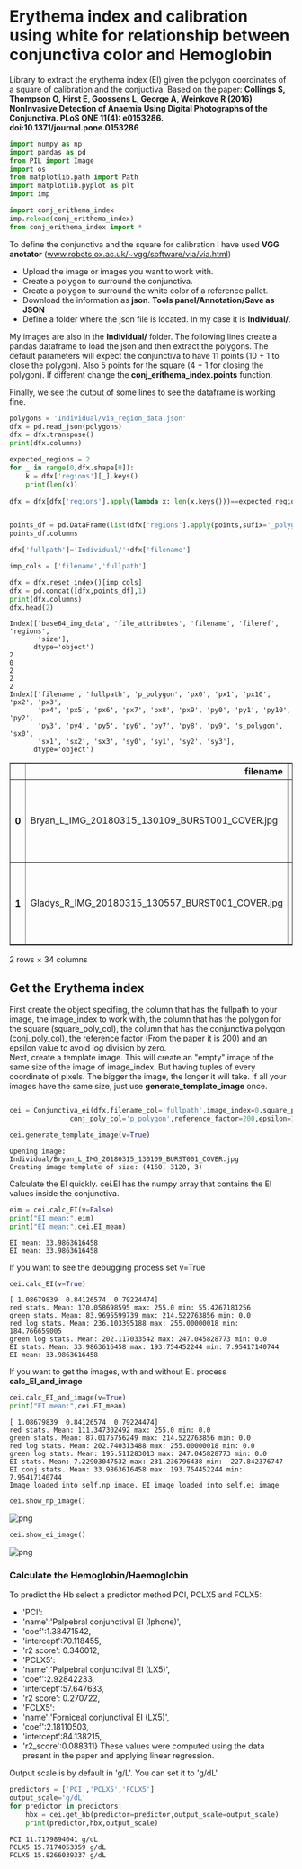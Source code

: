 
# Erythema index and calibration using white for relationship between conjunctiva color and Hemoglobin

Library to extract the erythema index (EI) given the polygon coordinates of a square of calibration and the conjuctiva. Based on the paper: **Collings S, Thompson O, Hirst E, Goossens L, George A, Weinkove R (2016) NonInvasive Detection of Anaemia Using Digital Photographs of the Conjunctiva. PLoS ONE 11(4): e0153286. doi:10.1371/journal.pone.0153286**



```python
import numpy as np
import pandas as pd
from PIL import Image
import os
from matplotlib.path import Path
import matplotlib.pyplot as plt
import imp

import conj_erithema_index
imp.reload(conj_erithema_index)
from conj_erithema_index import *
```

To define the conjunctiva and the square for calibration I have used **VGG anotator** (www.robots.ox.ac.uk/~vgg/software/via/via.html)   
* Upload the image or images you want to work with. 
* Create a polygon to surround the conjunctiva.  
* Create a polygon to surround the white color of a reference pallet.  
* Download the information as **json**. **Tools panel/Annotation/Save as JSON**  
* Define a folder where the json file is located. In my case it is **Individual/**.   
  
My images are also in the **Individual/** folder. The following lines create a pandas dataframe to load the json and then extract the polygons. The default parameters will expect the conjunctiva to have 11 points (10 + 1 to close the polygon). Also 5 points for the square (4 + 1 for closing the polygon). If different change the **conj_erithema_index.points** function.  

Finally, we see the output of some lines to see the dataframe is working fine.


```python
polygons = 'Individual/via_region_data.json'
dfx = pd.read_json(polygons)
dfx = dfx.transpose()
print(dfx.columns)

expected_regions = 2
for _ in range(0,dfx.shape[0]):
    k = dfx['regions'][_].keys()
    print(len(k))
    
dfx = dfx[dfx['regions'].apply(lambda x: len(x.keys()))==expected_regions]


points_df = pd.DataFrame(list(dfx['regions'].apply(points,sufix='_polygon').values))
points_df.columns

dfx['fullpath']='Individual/'+dfx['filename']

imp_cols = ['filename','fullpath']

dfx = dfx.reset_index()[imp_cols]
dfx = pd.concat([dfx,points_df],1)
print(dfx.columns)
dfx.head(2)
```

    Index(['base64_img_data', 'file_attributes', 'filename', 'fileref', 'regions',
           'size'],
          dtype='object')
    2
    0
    2
    2
    2
    Index(['filename', 'fullpath', 'p_polygon', 'px0', 'px1', 'px10', 'px2', 'px3',
           'px4', 'px5', 'px6', 'px7', 'px8', 'px9', 'py0', 'py1', 'py10', 'py2',
           'py3', 'py4', 'py5', 'py6', 'py7', 'py8', 'py9', 's_polygon', 'sx0',
           'sx1', 'sx2', 'sx3', 'sy0', 'sy1', 'sy2', 'sy3'],
          dtype='object')





<div>
<table border="1" class="dataframe">
  <thead>
    <tr style="text-align: right;">
      <th></th>
      <th>filename</th>
      <th>fullpath</th>
      <th>p_polygon</th>
      <th>px0</th>
      <th>px1</th>
      <th>px10</th>
      <th>px2</th>
      <th>px3</th>
      <th>px4</th>
      <th>px5</th>
      <th>...</th>
      <th>py9</th>
      <th>s_polygon</th>
      <th>sx0</th>
      <th>sx1</th>
      <th>sx2</th>
      <th>sx3</th>
      <th>sy0</th>
      <th>sy1</th>
      <th>sy2</th>
      <th>sy3</th>
    </tr>
  </thead>
  <tbody>
    <tr>
      <th>0</th>
      <td>Bryan_L_IMG_20180315_130109_BURST001_COVER.jpg</td>
      <td>Individual/Bryan_L_IMG_20180315_130109_BURST00...</td>
      <td>[(1472, 1976), (1604, 2004), (1724, 2008), (18...</td>
      <td>1472</td>
      <td>1604</td>
      <td>1472</td>
      <td>1724</td>
      <td>1856</td>
      <td>1956</td>
      <td>1956</td>
      <td>...</td>
      <td>2028</td>
      <td>[(1619, 2291), (1669, 2299), (1653, 2349), (16...</td>
      <td>1619</td>
      <td>1669</td>
      <td>1653</td>
      <td>1605</td>
      <td>2291</td>
      <td>2299</td>
      <td>2349</td>
      <td>2339</td>
    </tr>
    <tr>
      <th>1</th>
      <td>Gladys_R_IMG_20180315_130557_BURST001_COVER.jpg</td>
      <td>Individual/Gladys_R_IMG_20180315_130557_BURST0...</td>
      <td>[(1288, 693), (1147, 744), (1043, 765), (941, ...</td>
      <td>1288</td>
      <td>1147</td>
      <td>1288</td>
      <td>1043</td>
      <td>941</td>
      <td>840</td>
      <td>821</td>
      <td>...</td>
      <td>765</td>
      <td>[(942, 1268), (1018, 1264), (1026, 1320), (954...</td>
      <td>942</td>
      <td>1018</td>
      <td>1026</td>
      <td>954</td>
      <td>1268</td>
      <td>1264</td>
      <td>1320</td>
      <td>1334</td>
    </tr>
  </tbody>
</table>
<p>2 rows × 34 columns</p>
</div>



## Get the Erythema index

First create the object specifing, the column that has the fullpath to your image, the image_index to work with, the column that has the polygon for the square (square_poly_col), the column that has the conjunctiva polygon (conj_poly_col), the reference factor (From the paper it is 200) and an epsilon value to avoid log division by zero.  
Next, create a template image. This will create an "empty" image of the same size of the image of image_index. But having tuples of every coordinate of pixels. The bigger the image, the longer it will take. If all your images have the same size, just use **generate_template_image** once.


```python

cei = Conjunctiva_ei(dfx,filename_col='fullpath',image_index=0,square_poly_col='s_polygon',
               conj_poly_col='p_polygon',reference_factor=200,epsilon=1e-6)

cei.generate_template_image(v=True)

```

    Opening image: Individual/Bryan_L_IMG_20180315_130109_BURST001_COVER.jpg
    Creating image template of size: (4160, 3120, 3)


Calculate the EI quickly. cei.EI has the numpy array that contains the EI values inside the conjunctiva.


```python
eim = cei.calc_EI(v=False)
print("EI mean:",eim)
print("EI mean:",cei.EI_mean)
```

    EI mean: 33.9863616458
    EI mean: 33.9863616458


If you want to see the debugging process set v=True


```python
cei.calc_EI(v=True)
```

    [ 1.08679839  0.84126574  0.79224474]
    red stats. Mean: 170.058698595 max: 255.0 min: 55.4267181256
    green stats. Mean: 83.9695599739 max: 214.522763856 min: 0.0
    red log stats. Mean: 236.103395188 max: 255.00000018 min: 184.766659005
    green log stats. Mean: 202.117033542 max: 247.045828773 min: 0.0
    EI stats. Mean: 33.9863616458 max: 193.754452244 min: 7.95417140744
    EI mean: 33.9863616458


If you want to get the images, with and without EI. process **calc_EI_and_image**


```python
cei.calc_EI_and_image(v=True)
print("EI mean:",cei.EI_mean)
```

    [ 1.08679839  0.84126574  0.79224474]
    red stats. Mean: 111.347302492 max: 255.0 min: 0.0
    green stats. Mean: 87.0175756249 max: 214.522763856 min: 0.0
    red log stats. Mean: 202.740313488 max: 255.00000018 min: 0.0
    green log stats. Mean: 195.511283013 max: 247.045828773 min: 0.0
    EI stats. Mean: 7.22903047532 max: 231.236796438 min: -227.842376747
    EI conj stats. Mean: 33.9863616458 max: 193.754452244 min: 7.95417140744
    Image loaded into self.np_image. EI image loaded into self.ei_image



```python
cei.show_np_image()
```


![png](output_14_0.png)



```python
cei.show_ei_image()
```


![png](output_15_0.png)

### Calculate the Hemoglobin/Haemoglobin 

To predict the Hb select a predictor method PCI, PCLX5 and FCLX5:  
* 'PCI':  
 * 'name':'Palpebral conjunctival EI (Iphone)',  
 * 'coef':1.38471542,  
 * 'intercept':70.118455,
 * 'r2 score': 0.346012,
* 'PCLX5':
 * 'name':'Palpebral conjunctival EI (LX5)',
 * 'coef':2.92842233,
 * 'intercept':57.647633,
 * 'r2 score': 0.270722,
* 'FCLX5':
 * 'name':'Forniceal conjunctival EI (LX5)',
 * 'coef':2.18110503,
 * 'intercept':84.138215,
 * 'r2_score':0.088311}
These values were computed using the data present in the paper and applying linear regression.
        
Output scale is by default in 'g/L'. You can set it to 'g/dL' 

```python
predictors = ['PCI','PCLX5','FCLX5']
output_scale='g/dL'
for predictor in predictors:
    hbx = cei.get_hb(predictor=predictor,output_scale=output_scale)
    print(predictor,hbx,output_scale)
```

    PCI 11.7179894041 g/dL
    PCLX5 15.7174053359 g/dL
    FCLX5 15.8266039337 g/dL


